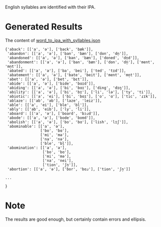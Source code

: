 English syllables are identified with their IPA.

# Generated Results

The content of [word_to_ipa_with_syllables.json](./word_to_ipa_with_syllables.json)

```
{'aback': [['a', 'ə'], ['back', 'bæk']],
 'abandon': [['a', 'ə'], ['ban', 'bæn'], ['don', 'dn̩']],
 'abandoned': [['a', 'ə'], ['ban', 'bæn'], ['doned', 'dn̩d']],
 'abandonment': [['a', 'ə'], ['ban', 'bæn'], ['don', 'dn̩'], ['ment', 'mn̩t']],
 'abated': [['a', 'ə'], ['ba', 'bei'], ['ted', 'tɪd']],
 'abatement': [['a', 'ə'], ['bate', 'beit'], ['ment', 'mn̩t']],
 'abet': [['a', 'ə'], ['bet', 'bɛt']],
 'abide': [['a', 'ə'], ['bide', 'bɑɪd']],
 'abiding': [['a', 'ə'], ['bi', 'bɑɪ'], ['ding', 'dɪŋ']],
 'ability': [['a', 'ə'], ['bi', 'bɪ'], ['li', 'lə'], ['ty', 'ti']],
 'abiotic': [['a', 'ei'], ['bi', 'bɑɪ'], ['o', 'ɑ'], ['tic', 'ɾɪk']],
 'ablaze': [['ab', 'əb'], ['laze', 'leiz']],
 'able': [['a', 'ei'], ['ble', 'bl̩']],
 'ably': [['ab', 'eib'], ['ly', 'li']],
 'aboard': [['a', 'ə'], ['board', 'bɔɹd']],
 'abode': [['a', 'ə'], ['bode', 'boʊd']],
 'abolish': [['a', 'ə'], ['bo', 'bɑ'], ['lish', 'lɪʃ']],
 'abominable': [['a', 'ə'],
                ['bo', 'bɑ'],
                ['mi', 'mə'],
                ['na', 'nə'],
                ['ble', 'bl̩']],
 'abomination': [['a', 'ə'],
                 ['bo', 'bɑ'],
                 ['mi', 'mə'],
                 ['na', 'nei'],
                 ['tion', 'ʃn̩']],
 'abortion': [['a', 'ə'], ['bor', 'bɑɹ'], ['tion', 'ʃn̩']]

...

}
```  

# Note

The results are good enough, but certainly contain errors and ellipsis.